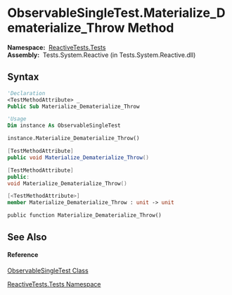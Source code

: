 # ObservableSingleTest.Materialize\_Dematerialize\_Throw Method

**Namespace:**  [ReactiveTests.Tests](ReactiveTests.Tests\ReactiveTests.Tests.md)  
**Assembly:**  Tests.System.Reactive (in Tests.System.Reactive.dll)

## Syntax

```vb
'Declaration
<TestMethodAttribute> _
Public Sub Materialize_Dematerialize_Throw
```

```vb
'Usage
Dim instance As ObservableSingleTest

instance.Materialize_Dematerialize_Throw()
```

```csharp
[TestMethodAttribute]
public void Materialize_Dematerialize_Throw()
```

```c++
[TestMethodAttribute]
public:
void Materialize_Dematerialize_Throw()
```

```fsharp
[<TestMethodAttribute>]
member Materialize_Dematerialize_Throw : unit -> unit 
```

```jscript
public function Materialize_Dematerialize_Throw()
```

## See Also

#### Reference

[ObservableSingleTest Class](ObservableSingleTest\ObservableSingleTest.md)

[ReactiveTests.Tests Namespace](ReactiveTests.Tests\ReactiveTests.Tests.md)




